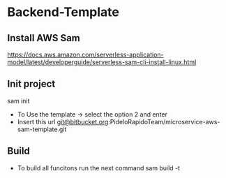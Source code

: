 # Backend-Template

## Install AWS Sam
https://docs.aws.amazon.com/serverless-application-model/latest/developerguide/serverless-sam-cli-install-linux.html

## Init project
sam init
- To Use the template -> select the option 2 and enter
- Insert this url
git@bitbucket.org:PideloRapidoTeam/microservice-aws-sam-template.git

## Build
- To build all funcitons run the next command
sam build -t <template>

- To build a function
sam build -t <template> <functionName>

## Validate template [yml|yaml]
sam validate
sam validate -t <path [yml|yaml]>

## Invoke local function
sam local invoke <function name in yml file>
- To invoke functions with event parameters
sam local invoke -n env.json -e events/event-get-all-items.json getAllItemsFunction

## Invoke local api
- Up api local
sam local start-api

- Up api in debug mode
sam local start-api -p 3008 -d 5858
-p port to up the api in docker
-d port to debug the api this port has to be the same that the .vscode/launch.json file

## Test
- Run in cosole
npx jest
- Run single test
npx jest  get-all-items.test.ts

## Debbug mode console
sam local invoke --debug-port 5858 <function name in yml file>

## Deploy 
sam deploy -g

## Enviroment
- AWS_REGION is default defined so you cat use it with next code process.env.AWS_REGION in wherever place of your code.

## Error handler
- default response when appear some error
{
  "errorType": "ReferenceError",
  "errorMessage": "x is not defined",
  "trace": [
    "ReferenceError: x is not defined",
    "    at Runtime.exports.handler (/var/task/index.js:2:3)",
    "    at Runtime.handleOnce (/var/runtime/Runtime.js:63:25)",
    "    at process._tickCallback (internal/process/next_tick.js:68:7)"
  ]
}

- Whether you custom the error message can use the next code throw new Error(`Se encontro un error`);
{
  "errorType": "Error",
  "errorMessage": "Se encontro un error",
  "trace": [
    "Error: Se encontro un error",
    "    at Runtime.exports.handler (/var/task/src/lambdas/only-lambda.js:5:13)",
    "    at Runtime.handleOnce (/var/runtime/Runtime.js:66:25)"
  ]
}

- Whether you custom the error you have to use the next structure, in the body you can put any structure. 
- This statement is when you use the api like output, if you don't use api like output the output structure can be any.
{
  statusCode: 500,
  body: `se encontro un error al consultar el usuario ${error}`
};

## Response
- You have tu use this structure, body can be any structure
{
  statusCode: 200,
  headers: { "x-custom-header" : "my custom header value" },
  body: 'Lambda se ejecuto con exito'
};

- Whether don't use api you can use any output structure

# ========= DOCUMENTATION ============

# lambda function definition
https://docs.aws.amazon.com/AWSCloudFormation/latest/UserGuide/aws-resource-lambda-function.html#cfn-lambda-function-functionname

# deploy a lambda function aws sam
https://docs.aws.amazon.com/codedeploy/latest/userguide/tutorial-lambda-sam.html

# sam build documentation
https://docs.aws.amazon.com/serverless-application-model/latest/developerguide/sam-cli-command-reference-sam-build.html

# sam local invoke documentation
https://docs.aws.amazon.com/serverless-application-model/latest/developerguide/sam-cli-command-reference-sam-local-invoke.html

# sam deploy documentation
https://docs.aws.amazon.com/serverless-application-model/latest/developerguide/sam-cli-command-reference-sam-deploy.html
https://docs.aws.amazon.com/codedeploy/latest/userguide/tutorial-lambda-sam-deploy.html

# sam template global configuration (for all lambda functions)
https://docs.aws.amazon.com/serverless-application-model/latest/developerguide/sam-specification-template-anatomy-globals.html

# layer version to shared libraries or runtime code by a lambda function
https://docs.aws.amazon.com/serverless-application-model/latest/developerguide/sam-resource-layerversion.html

# lambda version
https://docs.aws.amazon.com/AWSCloudFormation/latest/UserGuide/aws-resource-lambda-version.html#aws-resource-lambda-version--examples

# pipeline workshop
https://cicd.serverlessworkshops.io/javascript/buildpipe/cdkinit.html



# ORIGINAL DOCUMENTATION

This project contains source code and supporting files for a serverless application that you can deploy with the AWS Serverless Application Model (AWS SAM) command line interface (CLI). It includes the following files and folders:

- `src` - Code for the application's Lambda function.
- `events` - Invocation events that you can use to invoke the function.
- `__tests__` - Unit tests for the application code. 
- `template.yml` - A template that defines the application's AWS resources.

The application uses several AWS resources, including Lambda functions, an API Gateway API, and Amazon DynamoDB tables. These resources are defined in the `template.yml` file in this project. You can update the template to add AWS resources through the same deployment process that updates your application code.

If you prefer to use an integrated development environment (IDE) to build and test your application, you can use the AWS Toolkit.  
The AWS Toolkit is an open-source plugin for popular IDEs that uses the AWS SAM CLI to build and deploy serverless applications on AWS. The AWS Toolkit also adds step-through debugging for Lambda function code. 

To get started, see the following:

* [PyCharm](https://docs.aws.amazon.com/toolkit-for-jetbrains/latest/userguide/welcome.html)
* [IntelliJ](https://docs.aws.amazon.com/toolkit-for-jetbrains/latest/userguide/welcome.html)
* [VS Code](https://docs.aws.amazon.com/toolkit-for-vscode/latest/userguide/welcome.html)
* [Visual Studio](https://docs.aws.amazon.com/toolkit-for-visual-studio/latest/user-guide/welcome.html)

## Deploy the sample application

The AWS SAM CLI is an extension of the AWS CLI that adds functionality for building and testing Lambda applications. It uses Docker to run your functions in an Amazon Linux environment that matches Lambda. It can also emulate your application's build environment and API.

To use the AWS SAM CLI, you need the following tools:

* AWS SAM CLI - [Install the AWS SAM CLI](https://docs.aws.amazon.com/serverless-application-model/latest/developerguide/serverless-sam-cli-install.html).
* Node.js - [Install Node.js 12](https://nodejs.org/en/), including the npm package management tool.
* Docker - [Install Docker community edition](https://hub.docker.com/search/?type=edition&offering=community).

To build and deploy your application for the first time, run the following in your shell:

```bash
sam build
sam deploy --guided
```

The first command will build the source of your application. The second command will package and deploy your application to AWS, with a series of prompts:

* **Stack Name**: The name of the stack to deploy to CloudFormation. This should be unique to your account and region, and a good starting point would be something matching your project name.
* **AWS Region**: The AWS region you want to deploy your app to.
* **Confirm changes before deploy**: If set to yes, any change sets will be shown to you before execution for manual review. If set to no, the AWS SAM CLI will automatically deploy application changes.
* **Allow SAM CLI IAM role creation**: Many AWS SAM templates, including this example, create AWS IAM roles required for the AWS Lambda function(s) included to access AWS services. By default, these are scoped down to minimum required permissions. To deploy an AWS CloudFormation stack which creates or modified IAM roles, the `CAPABILITY_IAM` value for `capabilities` must be provided. If permission isn't provided through this prompt, to deploy this example you must explicitly pass `--capabilities CAPABILITY_IAM` to the `sam deploy` command.
* **Save arguments to samconfig.toml**: If set to yes, your choices will be saved to a configuration file inside the project, so that in the future you can just re-run `sam deploy` without parameters to deploy changes to your application.

The API Gateway endpoint API will be displayed in the outputs when the deployment is complete.

## Use the AWS SAM CLI to build and test locally

Build your application by using the `sam build` command.

```bash
my-application$ sam build
```

The AWS SAM CLI installs dependencies that are defined in `package.json`, creates a deployment package, and saves it in the `.aws-sam/build` folder.

Test a single function by invoking it directly with a test event. An event is a JSON document that represents the input that the function receives from the event source. Test events are included in the `events` folder in this project.

Run functions locally and invoke them with the `sam local invoke` command.

```bash
my-application$ sam local invoke putItemFunction --event events/event-post-item.json
my-application$ sam local invoke getAllItemsFunction --event events/event-get-all-items.json
```

The AWS SAM CLI can also emulate your application's API. Use the `sam local start-api` command to run the API locally on port 3000.

```bash
my-application$ sam local start-api
my-application$ curl http://localhost:3000/
```

The AWS SAM CLI reads the application template to determine the API's routes and the functions that they invoke. The `Events` property on each function's definition includes the route and method for each path.

```yaml
      Events:
        Api:
          Type: Api
          Properties:
            Path: /
            Method: GET
```

## Add a resource to your application
The application template uses AWS SAM to define application resources. AWS SAM is an extension of AWS CloudFormation with a simpler syntax for configuring common serverless application resources, such as functions, triggers, and APIs. For resources that aren't included in the [AWS SAM specification](https://github.com/awslabs/serverless-application-model/blob/master/versions/2016-10-31.md), you can use the standard [AWS CloudFormation resource types](https://docs.aws.amazon.com/AWSCloudFormation/latest/UserGuide/aws-template-resource-type-ref.html).

Update `template.yml` to add a dead-letter queue to your application. In the **Resources** section, add a resource named **MyQueue** with the type **AWS::SQS::Queue**. Then add a property to the **AWS::Serverless::Function** resource named **DeadLetterQueue** that targets the queue's Amazon Resource Name (ARN), and a policy that grants the function permission to access the queue.

```
Resources:
  MyQueue:
    Type: AWS::SQS::Queue
  getAllItemsFunction:
    Type: AWS::Serverless::Function
    Properties:
      Handler: src/handlers/get-all-items.getAllItemsHandler
      Runtime: nodejs12.x
      DeadLetterQueue:
        Type: SQS 
        TargetArn: !GetAtt MyQueue.Arn
      Policies:
        - SQSSendMessagePolicy:
            QueueName: !GetAtt MyQueue.QueueName
```

The dead-letter queue is a location for Lambda to send events that could not be processed. It's only used if you invoke your function asynchronously, but it's useful here to show how you can modify your application's resources and function configuration.

Deploy the updated application.

```bash
my-application$ sam deploy
```

Open the [**Applications**](https://console.aws.amazon.com/lambda/home#/applications) page of the Lambda console, and choose your application. When the deployment completes, view the application resources on the **Overview** tab to see the new resource. Then, choose the function to see the updated configuration that specifies the dead-letter queue.

## Fetch, tail, and filter Lambda function logs

To simplify troubleshooting, the AWS SAM CLI has a command called `sam logs`. `sam logs` lets you fetch logs that are generated by your Lambda function from the command line. In addition to printing the logs on the terminal, this command has several nifty features to help you quickly find the bug.

**NOTE:** This command works for all Lambda functions, not just the ones you deploy using AWS SAM.

```bash
my-application$ sam logs -n putItemFunction --stack-name sam-app --tail
```

**NOTE:** This uses the logical name of the function within the stack. This is the correct name to use when searching logs inside an AWS Lambda function within a CloudFormation stack, even if the deployed function name varies due to CloudFormation's unique resource name generation.

You can find more information and examples about filtering Lambda function logs in the [AWS SAM CLI documentation](https://docs.aws.amazon.com/serverless-application-model/latest/developerguide/serverless-sam-cli-logging.html).

## Unit tests

Tests are defined in the `__tests__` folder in this project. Use `npm` to install the [Jest test framework](https://jestjs.io/) and run unit tests.

```bash
my-application$ npm install
my-application$ npm run test
```

## Cleanup

To delete the sample application that you created, use the AWS CLI. Assuming you used your project name for the stack name, you can run the following:

```bash
aws cloudformation delete-stack --stack-name api2
```

## Resources

For an introduction to the AWS SAM specification, the AWS SAM CLI, and serverless application concepts, see the [AWS SAM Developer Guide](https://docs.aws.amazon.com/serverless-application-model/latest/developerguide/what-is-sam.html).

Next, you can use the AWS Serverless Application Repository to deploy ready-to-use apps that go beyond Hello World samples and learn how authors developed their applications. For more information, see the [AWS Serverless Application Repository main page](https://aws.amazon.com/serverless/serverlessrepo/) and the [AWS Serverless Application Repository Developer Guide](https://docs.aws.amazon.com/serverlessrepo/latest/devguide/what-is-serverlessrepo.html).

